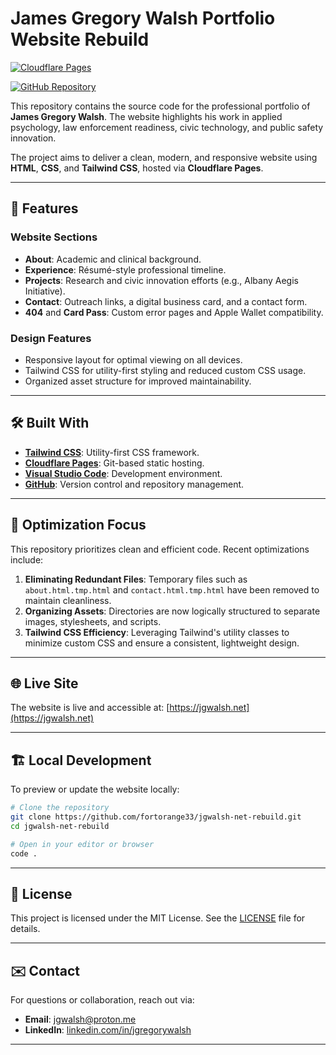 # James Gregory Walsh Portfolio Website Rebuild

[![Cloudflare Pages](https://img.shields.io/badge/Cloudflare-Pages-live-success?logo=Cloudflare&logoColor=white&style=flat-square)](https://jgwalsh.net)

[![GitHub Repository](https://img.shields.io/badge/Source-GitHub-black?logo=github&style=flat-square)](https://github.com/fortorange33/jgwalsh-net-rebuild)

This repository contains the source code for the professional portfolio of **James Gregory Walsh**. The website highlights his work in applied psychology, law enforcement readiness, civic technology, and public safety innovation.

The project aims to deliver a clean, modern, and responsive website using **HTML**, **CSS**, and **Tailwind CSS**, hosted via **Cloudflare Pages**.

---

## 🚀 Features

### Website Sections

- **About**: Academic and clinical background.
- **Experience**: Résumé-style professional timeline.
- **Projects**: Research and civic innovation efforts (e.g., Albany Aegis Initiative).
- **Contact**: Outreach links, a digital business card, and a contact form.
- **404** and **Card Pass**: Custom error pages and Apple Wallet compatibility.

### Design Features

- Responsive layout for optimal viewing on all devices.
- Tailwind CSS for utility-first styling and reduced custom CSS usage.
- Organized asset structure for improved maintainability.

---

## 🛠️ Built With

- **[Tailwind CSS](https://tailwindcss.com/)**: Utility-first CSS framework.
- **[Cloudflare Pages](https://pages.cloudflare.com/)**: Git-based static hosting.
- **[Visual Studio Code](https://code.visualstudio.com/)**: Development environment.
- **[GitHub](https://github.com/fortorange33)**: Version control and repository management.

---

## 🎯 Optimization Focus

This repository prioritizes clean and efficient code. Recent optimizations include:

1. **Eliminating Redundant Files**: Temporary files such as `about.html.tmp.html` and `contact.html.tmp.html` have been removed to maintain cleanliness.
2. **Organizing Assets**: Directories are now logically structured to separate images, stylesheets, and scripts.
3. **Tailwind CSS Efficiency**: Leveraging Tailwind's utility classes to minimize custom CSS and ensure a consistent, lightweight design.

---

## 🌐 Live Site

The website is live and accessible at: [https://jgwalsh.net](https://jgwalsh.net)

---

## 🏗️ Local Development

To preview or update the website locally:

```bash
# Clone the repository
git clone https://github.com/fortorange33/jgwalsh-net-rebuild.git
cd jgwalsh-net-rebuild

# Open in your editor or browser
code .
```

---

## 🧾 License

This project is licensed under the MIT License. See the [LICENSE](LICENSE) file for details.

---

## ✉️ Contact

For questions or collaboration, reach out via:

- **Email**: [jgwalsh@proton.me](mailto:jgwalsh@proton.me)
- **LinkedIn**: [linkedin.com/in/jgregorywalsh](https://www.linkedin.com/in/jgregorywalsh)

---
